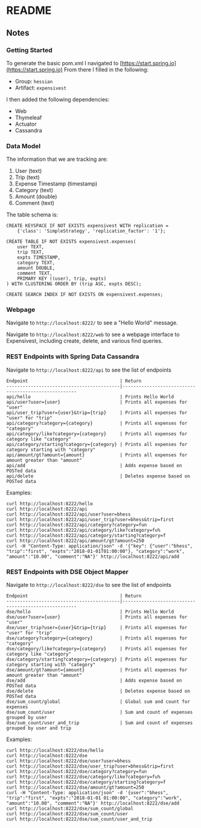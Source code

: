# README


## Notes
### Getting Started
To generate the basic pom.xml I navigated to [https://start.spring.io](https://start.spring.io)
From there I filled in the following:
* Group: `hessian`
* Artifact: `expensivest`

I then added the following dependencies:
* Web
* Thymeleaf
* Actuator
* Cassandra

### Data Model
The information that we are tracking are:
1. User (text)
2. Trip (text)
3. Expense Timestamp (timestamp)
4. Category (text)
5. Amount (double)
6. Comment (text)

The table schema is:

```
CREATE KEYSPACE IF NOT EXISTS expensivest WITH replication =
    {'class': 'SimpleStrategy', 'replication_factor': '1'};
```
```
CREATE TABLE IF NOT EXISTS expensivest.expenses(
    user TEXT,
    trip TEXT,
    expts TIMESTAMP,
    category TEXT,
    amount DOUBLE,
    comment TEXT,
    PRIMARY KEY ((user), trip, expts)
) WITH CLUSTERING ORDER BY (trip ASC, expts DESC);

CREATE SEARCH INDEX IF NOT EXISTS ON expensivest.expenses;
```

### Webpage
Navigate to `http://localhost:8222/` to see a "Hello World" message.

Navigate to `http://localhost:8222/web` to see a webpage interface to
Expensivest, including create, delete, and various find queries.

### REST Endpoints with Spring Data Cassandra
Navigate to `http://localhost:8222/api` to see the list of endpoints
```
Endpoint                                  | Return
------------------------------------------|-----------------------------------------------------
api/hello                                 | Prints Hello World
api/user?user={user}                      | Prints all expenses for "user"
api/user_trip?user={user}&trip={trip}     | Prints all expenses for "user" for "trip"
api/category?category={category}          | Prints all expenses for "category"
api/category/like?category={category}     | Prints all expenses for category like "category"
api/category/starting?category={category} | Prints all expenses for category starting with "category"
api/amount/gt?amount={amount}             | Prints all expenses for amount greater than "amount"
api/add                                   | Adds expense based on POSTed data
api/delete                                | Deletes expense based on POSTed data
```

Examples:
```
curl http://localhost:8222/hello
curl http://localhost:8222/api
curl http://localhost:8222/api/user?user=bhess
curl http://localhost:8222/api/user_trip?user=bhess&trip=first
curl http://localhost:8222/api/category?category=fun
curl http://localhost:8222/api/category/like?category=fu%
curl http://localhost:8222/api/category/starting?category=f
curl http://localhost:8222/api/amount/gt?amount=250
curl -H "Content-Type: application/json" -d '{"key": {"user":"bhess", "trip":"first", "expts":"2018-01-01T01:00:00"}, "category":"work", "amount":"10.00", "comment":"NA"}' http://localhost:8222/api/add
```

### REST Endpoints with DSE Object Mapper
Navigate to `http://localhost:8222/dse` to see the list of endpoints
```
Endpoint                                  | Return
------------------------------------------|-----------------------------------------------------
dse/hello                                 | Prints Hello World
dse/user?user={user}                      | Prints all expenses for "user"
dse/user_trip?user={user}&trip={trip}     | Prints all expenses for "user" for "trip"
dse/category?category={category}          | Prints all expenses for "category"
dse/category/like?category={category}     | Prints all expenses for category like "category"
dse/category/starting?category={category} | Prints all expenses for category starting with "category"
dse/amount/gt?amount={amount}             | Prints all expenses for amount greater than "amount"
dse/add                                   | Adds expense based on POSTed data
dse/delete                                | Deletes expense based on POSTed data
dse/sum_count/global                      | Global sum and count for expenses
dse/sum_count/user                        | Sum and count of expenses grouped by user
dse/sum_count/user_and_trip               | Sum and count of expenses grouped by user and trip
```

Examples:
```
curl http://localhost:8222/dse/hello
curl http://localhost:8222/dse
curl http://localhost:8222/dse/user?user=bhess
curl http://localhost:8222/dse/user_trip?user=bhess&trip=first
curl http://localhost:8222/dse/category?category=fun
curl http://localhost:8222/dse/category/like?category=fu%
curl http://localhost:8222/dse/category/starting?category=f
curl http://localhost:8222/dse/amount/gt?amount=250
curl -H "Content-Type: application/json" -d '{user":"bhess", "trip":"first", "expts":"2018-01-01 01:00:00", "category":"work", "amount":"10.00", "comment":"NA"}' http://localhost:8222/dse/add
curl http://localhost:8222/dse/sum_count/global
curl http://localhost:8222/dse/sum_count/user
curl http://localhost:8222/dse/sum_count/user_and_trip

```
